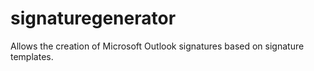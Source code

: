 signaturegenerator
==================
Allows the creation of Microsoft Outlook signatures based on signature templates.